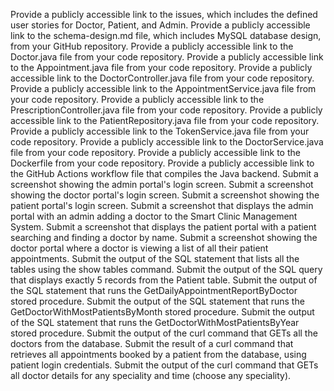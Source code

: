Provide a publicly accessible link to the issues, which includes the defined user stories for Doctor, Patient, and Admin.
Provide a publicly accessible link to the schema-design.md file, which includes MySQL database design, from your GitHub repository.
Provide a publicly accessible link to the Doctor.java file from your code repository.
Provide a publicly accessible link to the Appointment.java file from your code repository.
Provide a publicly accessible link to the DoctorController.java file from your code repository.
Provide a publicly accessible link to the AppointmentService.java file from your code repository.
Provide a publicly accessible link to the PrescriptionController.java file from your code repository.
Provide a publicly accessible link to the PatientRepository.java file from your code repository.
Provide a publicly accessible link to the TokenService.java file from your code repository.
Provide a publicly accessible link to the DoctorService.java file from your code repository.
Provide a publicly accessible link to the Dockerfile from your code repository.
Provide a publicly accessible link to the GitHub Actions workflow file that compiles the Java backend.
Submit a screenshot showing the admin portal's login screen.
Submit a screenshot showing the doctor portal's login screen.
Submit a screenshot showing the patient portal's login screen.
Submit a screenshot that displays the admin portal with an admin adding a doctor to the Smart Clinic Management System.
Submit a screenshot that displays the patient portal with a patient searching and finding a doctor by name.
Submit a screenshot showing the doctor portal where a doctor is viewing a list of all their patient appointments.
Submit the output of the SQL statement that lists all the tables using the show tables command.
Submit the output of the SQL query that displays exactly 5 records from the Patient table.
Submit the output of the SQL statement that runs the GetDailyAppointmentReportByDoctor stored procedure.
Submit the output of the SQL statement that runs the GetDoctorWithMostPatientsByMonth stored procedure.
Submit the output of the SQL statement that runs the GetDoctorWithMostPatientsByYear stored procedure.
Submit the output of the curl command that GETs all the doctors from the database.
Submit the result of a curl command that retrieves all appointments booked by a patient from the database, using patient login credentials.
Submit the output of the curl command that GETs all doctor details for any speciality and time (choose any speciality).

